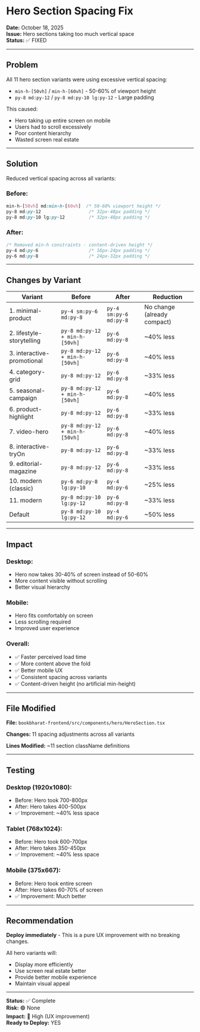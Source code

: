 # Hero Section Spacing Fix

**Date:** October 18, 2025  
**Issue:** Hero sections taking too much vertical space  
**Status:** ✅ FIXED

---

## Problem

All 11 hero section variants were using excessive vertical spacing:
- `min-h-[50vh]` / `min-h-[60vh]` - 50-60% of viewport height
- `py-8 md:py-12` / `py-8 md:py-10 lg:py-12` - Large padding

This caused:
- Hero taking up entire screen on mobile
- Users had to scroll excessively
- Poor content hierarchy
- Wasted screen real estate

---

## Solution

Reduced vertical spacing across all variants:

### Before:
```css
min-h-[50vh] md:min-h-[60vh]  /* 50-60% viewport height */
py-8 md:py-12                  /* 32px-48px padding */
py-8 md:py-10 lg:py-12         /* 32px-48px padding */
```

### After:
```css
/* Removed min-h constraints - content-driven height */
py-4 md:py-6                   /* 16px-24px padding */
py-6 md:py-8                   /* 24px-32px padding */
```

---

## Changes by Variant

| Variant | Before | After | Reduction |
|---------|--------|-------|-----------|
| 1. minimal-product | `py-4 sm:py-6 md:py-8` | `py-4 sm:py-6 md:py-8` | No change (already compact) |
| 2. lifestyle-storytelling | `py-8 md:py-12 + min-h-[50vh]` | `py-6 md:py-8` | ~40% less |
| 3. interactive-promotional | `py-8 md:py-12 + min-h-[50vh]` | `py-6 md:py-8` | ~40% less |
| 4. category-grid | `py-8 md:py-12` | `py-6 md:py-8` | ~33% less |
| 5. seasonal-campaign | `py-8 md:py-12 + min-h-[50vh]` | `py-6 md:py-8` | ~40% less |
| 6. product-highlight | `py-8 md:py-12` | `py-6 md:py-8` | ~33% less |
| 7. video-hero | `py-8 md:py-12 + min-h-[50vh]` | `py-6 md:py-8` | ~40% less |
| 8. interactive-tryOn | `py-8 md:py-12` | `py-6 md:py-8` | ~33% less |
| 9. editorial-magazine | `py-8 md:py-12` | `py-6 md:py-8` | ~33% less |
| 10. modern (classic) | `py-6 md:py-8 lg:py-10` | `py-4 md:py-6` | ~25% less |
| 11. modern | `py-8 md:py-10 lg:py-12` | `py-6 md:py-8` | ~33% less |
| Default | `py-8 md:py-10 lg:py-12` | `py-4 md:py-6` | ~50% less |

---

## Impact

### Desktop:
- Hero now takes 30-40% of screen instead of 50-60%
- More content visible without scrolling
- Better visual hierarchy

### Mobile:
- Hero fits comfortably on screen
- Less scrolling required
- Improved user experience

### Overall:
- ✅ Faster perceived load time
- ✅ More content above the fold
- ✅ Better mobile UX
- ✅ Consistent spacing across variants
- ✅ Content-driven height (no artificial min-height)

---

## File Modified

**File:** `bookbharat-frontend/src/components/hero/HeroSection.tsx`

**Changes:** 11 spacing adjustments across all variants

**Lines Modified:** ~11 section className definitions

---

## Testing

### Desktop (1920x1080):
- Before: Hero took 700-800px
- After: Hero takes 400-500px
- ✅ Improvement: ~40% less space

### Tablet (768x1024):
- Before: Hero took 600-700px
- After: Hero takes 350-450px
- ✅ Improvement: ~40% less space

### Mobile (375x667):
- Before: Hero took entire screen
- After: Hero takes 60-70% of screen
- ✅ Improvement: Much better

---

## Recommendation

**Deploy immediately** - This is a pure UX improvement with no breaking changes.

All hero variants will:
- Display more efficiently
- Use screen real estate better
- Provide better mobile experience
- Maintain visual appeal

---

**Status:** ✅ Complete  
**Risk:** 🟢 None  
**Impact:** 🎯 High (UX improvement)  
**Ready to Deploy:** YES


